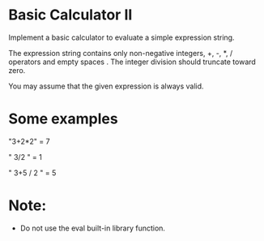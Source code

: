 # Basic Calculator II
Implement a basic calculator to evaluate a simple expression string.

The expression string contains only non-negative integers, +, -, *, / operators
and empty spaces . The integer division should truncate toward zero.

You may assume that the given expression is always valid.

# Some examples
"3+2*2" = 7

" 3/2 " = 1

" 3+5 / 2 " = 5

# Note: 
* Do not use the eval built-in library function.
